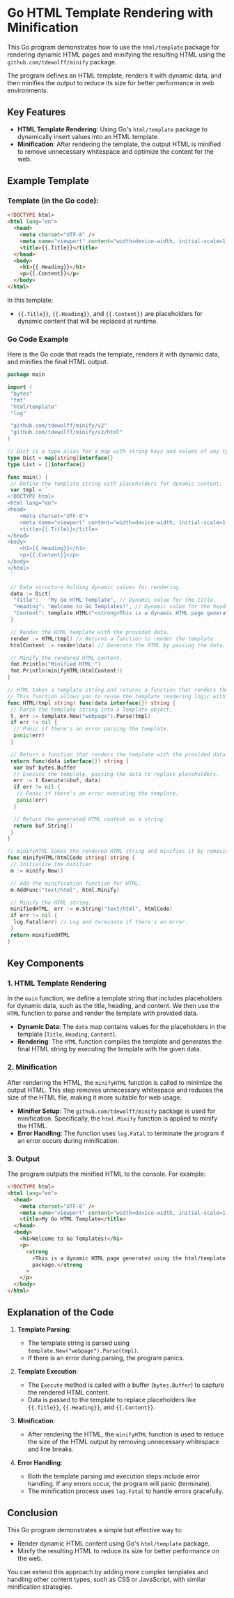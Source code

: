 # Go HTML Template Rendering with Minification

This Go program demonstrates how to use the `html/template` package for rendering dynamic HTML pages and minifying the resulting HTML using the `github.com/tdewolff/minify` package.

The program defines an HTML template, renders it with dynamic data, and then minifies the output to reduce its size for better performance in web environments.

## Key Features

- **HTML Template Rendering**: Using Go's `html/template` package to dynamically insert values into an HTML template.
- **Minification**: After rendering the template, the output HTML is minified to remove unnecessary whitespace and optimize the content for the web.

## Example Template

### **Template (in the Go code):**

```html
<!DOCTYPE html>
<html lang="en">
  <head>
    <meta charset="UTF-8" />
    <meta name="viewport" content="width=device-width, initial-scale=1.0" />
    <title>{{.Title}}</title>
  </head>
  <body>
    <h1>{{.Heading}}</h1>
    <p>{{.Content}}</p>
  </body>
</html>
```

In this template:

- `{{.Title}}`, `{{.Heading}}`, and `{{.Content}}` are placeholders for dynamic content that will be replaced at runtime.

### **Go Code Example**

Here is the Go code that reads the template, renders it with dynamic data, and minifies the final HTML output.

```go
package main

import (
 "bytes"
 "fmt"
 "html/template"
 "log"

 "github.com/tdewolff/minify/v2"
 "github.com/tdewolff/minify/v2/html"
)

// Dict is a type alias for a map with string keys and values of any type.
type Dict = map[string]interface{}
type List = []interface{}

func main() {
 // Define the template string with placeholders for dynamic content.
 var tmpl = `
<!DOCTYPE html>
<html lang="en">
<head>
    <meta charset="UTF-8">
    <meta name="viewport" content="width=device-width, initial-scale=1.0">
    <title>{{.Title}}</title>
</head>
<body>
    <h1>{{.Heading}}</h1>
    <p>{{.Content}}</p>
</body>
</html>
 `

 // Data structure holding dynamic values for rendering.
 data := Dict{
  "Title":   "My Go HTML Template", // Dynamic value for the title.
  "Heading": "Welcome to Go Templates!", // Dynamic value for the heading.
  "Content": template.HTML("<strong>This is a dynamic HTML page generated using the html/template package.</strong>"), // HTML content.
 }

 // Render the HTML template with the provided data.
 render := HTML(tmpl) // Returns a function to render the template.
 htmlContent := render(data) // Generate the HTML by passing the data.

 // Minify the rendered HTML content.
 fmt.Println("Minified HTML:")
 fmt.Println(minifyHTML(htmlContent))
}

// HTML takes a template string and returns a function that renders the template with the given data.
// This function allows you to reuse the template rendering logic with different data sets.
func HTML(tmpl string) func(data interface{}) string {
 // Parse the template string into a Template object.
 t, err := template.New("webpage").Parse(tmpl)
 if err != nil {
  // Panic if there's an error parsing the template.
  panic(err)
 }

 // Return a function that renders the template with the provided data.
 return func(data interface{}) string {
  var buf bytes.Buffer
  // Execute the template, passing the data to replace placeholders.
  err := t.Execute(&buf, data)
  if err != nil {
   // Panic if there's an error executing the template.
   panic(err)
  }

  // Return the generated HTML content as a string.
  return buf.String()
 }
}

// minifyHTML takes the rendered HTML string and minifies it by removing unnecessary whitespace.
func minifyHTML(htmlCode string) string {
 // Initialize the minifier.
 m := minify.New()

 // Add the minification function for HTML.
 m.AddFunc("text/html", html.Minify)

 // Minify the HTML string.
 minifiedHTML, err := m.String("text/html", htmlCode)
 if err != nil {
  log.Fatal(err) // Log and terminate if there's an error.
 }
 return minifiedHTML
}
```

## Key Components

### 1. **HTML Template Rendering**

In the `main` function, we define a template string that includes placeholders for dynamic data, such as the title, heading, and content. We then use the `HTML` function to parse and render the template with provided data.

- **Dynamic Data**: The `data` map contains values for the placeholders in the template (`Title`, `Heading`, `Content`).
- **Rendering**: The `HTML` function compiles the template and generates the final HTML string by executing the template with the given data.

### 2. **Minification**

After rendering the HTML, the `minifyHTML` function is called to minimize the output HTML. This step removes unnecessary whitespace and reduces the size of the HTML file, making it more suitable for web usage.

- **Minifier Setup**: The `github.com/tdewolff/minify` package is used for minification. Specifically, the `html.Minify` function is applied to minify the HTML.
- **Error Handling**: The function uses `log.Fatal` to terminate the program if an error occurs during minification.

### 3. **Output**

The program outputs the minified HTML to the console. For example:

```html
<!DOCTYPE html>
<html lang="en">
  <head>
    <meta charset="UTF-8" />
    <meta name="viewport" content="width=device-width, initial-scale=1.0" />
    <title>My Go HTML Template</title>
  </head>
  <body>
    <h1>Welcome to Go Templates!</h1>
    <p>
      <strong
        >This is a dynamic HTML page generated using the html/template
        package.</strong
      >
    </p>
  </body>
</html>
```

## Explanation of the Code

1. **Template Parsing**:

   - The template string is parsed using `template.New("webpage").Parse(tmpl)`.
   - If there is an error during parsing, the program panics.

2. **Template Execution**:

   - The `Execute` method is called with a buffer (`bytes.Buffer`) to capture the rendered HTML content.
   - Data is passed to the template to replace placeholders like `{{.Title}}`, `{{.Heading}}`, and `{{.Content}}`.

3. **Minification**:

   - After rendering the HTML, the `minifyHTML` function is used to reduce the size of the HTML output by removing unnecessary whitespace and line breaks.

4. **Error Handling**:
   - Both the template parsing and execution steps include error handling. If any errors occur, the program will panic (terminate).
   - The minification process uses `log.Fatal` to handle errors gracefully.

## Conclusion

This Go program demonstrates a simple but effective way to:

- Render dynamic HTML content using Go's `html/template` package.
- Minify the resulting HTML to reduce its size for better performance on the web.

You can extend this approach by adding more complex templates and handling other content types, such as CSS or JavaScript, with similar minification strategies.
